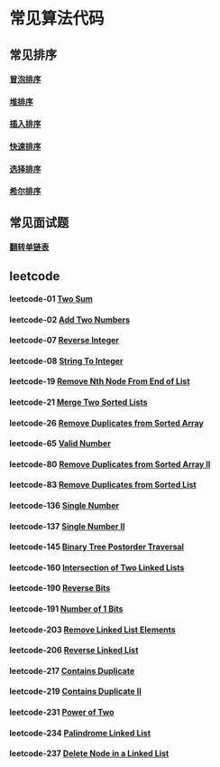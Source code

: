 # 常见算法代码

## 常见排序
#### [冒泡排序][Bubble]
#### [堆排序][Heap]
#### [插入排序][Insert]
#### [快速排序][Quick]
#### [选择排序][Select]
#### [希尔排序][Shell]

## 常见面试题
#### [翻转单链表][Reverse]

## leetcode
#### leetcode-01 [Two Sum][001]
#### leetcode-02 [Add Two Numbers][002]
#### leetcode-07 [Reverse Integer][007]
#### leetcode-08 [String To Integer][008]
#### leetcode-19 [Remove Nth Node From End of List][019]
#### leetcode-21 [Merge Two Sorted Lists][021]
#### leetcode-26 [Remove Duplicates from Sorted Array][026]
#### leetcode-65 [Valid Number][065]
#### leetcode-80 [Remove Duplicates from Sorted Array II][080]
#### leetcode-83 [Remove Duplicates from Sorted List][083]
#### leetcode-136 [Single Number][136]
#### leetcode-137 [Single Number II][137]
#### leetcode-145 [Binary Tree Postorder Traversal][145]
#### leetcode-160 [Intersection of Two Linked Lists][160]
#### leetcode-190 [Reverse Bits][190]
#### leetcode-191 [Number of 1 Bits][191]
#### leetcode-203 [Remove Linked List Elements][203]
#### leetcode-206 [Reverse Linked List][206]
#### leetcode-217 [Contains Duplicate][217]
#### leetcode-219 [Contains Duplicate II][219]
#### leetcode-231 [Power of Two][231]
#### leetcode-234 [Palindrome Linked List][234]
#### leetcode-237 [Delete Node in a Linked List][237]



[Bubble]: https://github.com/NicoleRobin/algorithm/blob/master/Algorithm/BubbleSort/BubbleSort.cpp
[Heap]: https://github.com/NicoleRobin/algorithm/blob/master/Algorithm/HeapSort/HeapSort.cpp
[Insert]: https://github.com/NicoleRobin/algorithm/blob/master/Algorithm/InsertSort/InsertSort.cpp
[Quick]: https://github.com/NicoleRobin/algorithm/blob/master/Algorithm/QuickSort/QuickSort.cpp
[Select]: https://github.com/NicoleRobin/algorithm/blob/master/Algorithm/SelectSort/SelectSort.cpp
[Shell]: https://github.com/NicoleRobin/algorithm/blob/master/Algorithm/ShellSort/ShellSort.cpp

[Reverse]: https://github.com/NicoleRobin/algorithm/blob/master/Algorithm/ReverseList/ReverseList.cpp

[001]: https://github.com/NicoleRobin/algorithm/blob/master/Algorithm/TwoSum/TwoSum.cpp
[002]: https://github.com/NicoleRobin/algorithm/blob/master/Algorithm/AddTwoNumbers/AddTwoNumbers.cpp
[007]: https://github.com/NicoleRobin/algorithm/blob/master/Algorithm/ReverseInteger/ReverseInteger.cpp
[008]: https://github.com/NicoleRobin/algorithm/blob/master/Algorithm/StringToInteger/StringToInteger.cpp
[019]: https://github.com/NicoleRobin/algorithm/blob/master/Algorithm/RemoveNthNodeFromEndOfList/RemoveNthNodeFromEndOfList.cpp
[021]: https://github.com/NicoleRobin/algorithm/blob/master/Algorithm/MergeTwoSortedLists/MergeTwoSortedLists.cpp
[026]: https://github.com/NicoleRobin/algorithm/blob/master/Algorithm/RemoveDuplicatesFromSortedArray/RemoveDuplicatesFromSortedArray.cpp
[065]: https://github.com/NicoleRobin/algorithm/blob/master/Algorithm/ValidNumber/ValidNumber.cpp
[080]: https://github.com/NicoleRobin/algorithm/blob/master/Algorithm/RemoveDuplicatesFromSortedArrayII/RemoveDuplicatesFromSortedArrayII.cpp
[083]: https://github.com/NicoleRobin/algorithm/blob/master/Algorithm/RemoveDuplicatesFromSortedList/RemoveDuplicatesFromSortedList.cpp
[136]: https://github.com/NicoleRobin/algorithm/blob/master/Algorithm/SingleNumber/SingleNumber.cpp
[137]: https://github.com/NicoleRobin/algorithm/blob/master/Algorithm/SingleNumberII/SingleNumberII.cpp
[145]: https://github.com/NicoleRobin/algorithm/blob/master/Algorithm/BinaryTreePostorderTraversal/BinaryTreePostorderTraversal.cpp
[160]: https://github.com/NicoleRobin/algorithm/blob/master/Algorithm/SingleNumberII/SingleNumberII.cpp
[190]: https://github.com/NicoleRobin/algorithm/blob/master/Algorithm/ReverseBits/ReverseBits.cpp
[191]: https://github.com/NicoleRobin/algorithm/blob/master/Algorithm/NumberOf1Bits/NumberOf1Bits.cpp
[203]: https://github.com/NicoleRobin/algorithm/blob/master/Algorithm/RemoveLinkedListElements/RemoveLinkedListElements.cpp
[206]: https://github.com/NicoleRobin/algorithm/blob/master/Algorithm/ReverseLinkedList/ReverseLinkedList.cpp
[217]: https://github.com/NicoleRobin/algorithm/blob/master/Algorithm/ContainsDuplicate/ContainsDuplicate.cpp
[219]: https://github.com/NicoleRobin/algorithm/blob/master/Algorithm/ContainsDuplicateII/ContainsDuplicateII.cpp
[231]: https://github.com/NicoleRobin/algorithm/blob/master/Algorithm/PowerOfTwo/PowerOfTwo.cpp
[234]: https://github.com/NicoleRobin/algorithm/blob/master/Algorithm/PalindromeLinkedList/PalindromeLinkedList.cpp
[237]: https://github.com/NicoleRobin/algorithm/blob/master/Algorithm/DeleteNodeInALinkedList/DeleteNodeInALinkedList.cpp

